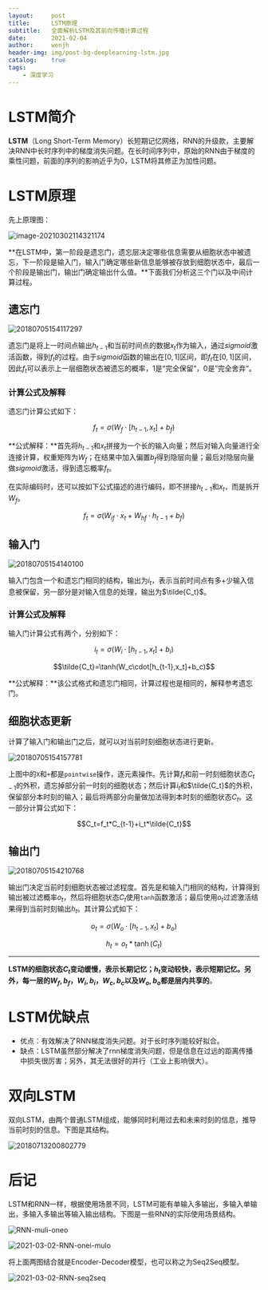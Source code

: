 ```yaml
---
layout:     post
title:      LSTM原理
subtitle:   全面解析LSTM及其前向传播计算过程
date:       2021-02-04
author:     wenjh
header-img: img/post-bg-deeplearning-lstm.jpg
catalog:    true
tags:
    - 深度学习
---
```


# LSTM简介

**LSTM**（Long Short-Term Memory）长短期记忆网络，RNN的升级款，主要解决RNN中长时序列中的梯度消失问题。在长时间序列中，原始的RNN由于梯度的乘性问题，前面的序列的影响近乎为0，LSTM将其修正为加性问题。

# LSTM原理

先上原理图：

![image-20210302114321174](https://zpwenjh.github.io/img-post/image-20210302114321174.png)

**在LSTM中，第一阶段是遗忘门，遗忘层决定哪些信息需要从细胞状态中被遗忘，下一阶段是输入门，输入门确定哪些新信息能够被存放到细胞状态中，最后一个阶段是输出门，输出门确定输出什么值。**下面我们分析这三个门以及中间计算过程。

## 遗忘门

![20180705154117297](https://zpwenjh.github.io/img-post/20180705154117297.png)

遗忘门是将上一时间点输出$h_{t-1}$和当前时间点的数据$x_t$作为输入，通过$sigmoid$激活函数，得到$f_t$的过程。由于$sigmoid$函数的输出在$[0, 1]$区间，即$f_t$在$[0, 1]$区间，因此$f_t$可以表示上一层细胞状态被遗忘的概率，$1$是“完全保留“，$0$是”完全舍弃“。

### 计算公式及解释

遗忘门计算公式如下：

$$f_t = \sigma(W_f\cdot[h_{t-1}, x_t] + b_f)$$

**公式解释：**首先将$h_{t-1}$和$x_t$拼接为一个长的输入向量；然后对输入向量进行全连接计算，权重矩阵为$W_f$；在结果中加入偏置$b_f$得到隐层向量；最后对隐层向量做$sigmoid$激活，得到遗忘概率$f_t$。

在实际编码时，还可以按如下公式描述的进行编码，即不拼接$h_{t-1}$和$x_t$，而是拆开$W_f$。

$$f_t=\sigma(W_{if}\cdot x_t + W_{hf}\cdot h_{t-1}+b_f)$$

## 输入门

![20180705154140100](https://zpwenjh.github.io/img-post/20180705154140100.png)

输入门包含一个和遗忘门相同的结构，输出为$i_t$，表示当前时间点有多+少输入信息被保留，另一部分是对输入信息的处理，输出为$\tilde{C_t}$。

### 计算公式及解释

输入门计算公式有两个，分别如下：

$$i_t=\sigma(W_i\cdot[h_{t-1},x_t]+b_i)$$

$$\tilde{C_t}=\tanh(W_c\cdot[h_{t-1},x_t]+b_c)$$

**公式解释：**该公式格式和遗忘门相同，计算过程也是相同的，解释参考遗忘门。

## 细胞状态更新

计算了输入门和输出门之后，就可以对当前时刻细胞状态进行更新。

![20180705154157781](https://zpwenjh.github.io/img-post/20180705154157781.png)

上图中的`X`和`+`都是`pointwise`操作，逐元素操作。先计算$f_t$和前一时刻细胞状态$C_{t-1}$的外积，遗忘掉部分前一时刻的细胞状态；然后计算$i_t$和$\tilde{C_t}$的外积，保留部分本时刻的输入；最后将两部分向量做加法得到本时刻的细胞状态$C_t$。这一部分计算公式如下：

$$C_t=f_t*C_{t-1}+i_t*\tilde{C_t}$$

## 输出门

![20180705154210768](https://zpwenjh.github.io/img-post/20180705154210768.png)

输出门决定当前时刻细胞状态被过滤程度。首先是和输入门相同的结构，计算得到输出被过滤概率$o_t$，然后将细胞状态$C_t$使用`tanh`函数激活；最后使用$o_t$过滤激活结果得到当前时刻输出$h_t$。其计算公式如下：

$$o_t=\sigma(W_o\cdot[h_{t-1},x_t]+b_o)$$

$$h_t=o_t*\tanh(C_t)$$

---

**LSTM的细胞状态$C_t$变动缓慢，表示长期记忆；$h_t$变动较快，表示短期记忆。另外，每一层的$W_f,b_f$，$W_i,b_i$，$W_c,b_c$以及$W_o,b_o$都是层内共享的**。

# LSTM优缺点

* 优点：有效解决了RNN梯度消失问题。对于长时序列能较好拟合。
* 缺点：LSTM虽然部分解决了rnn梯度消失问题，但是信息在过远的距离传播中损失很厉害；另外，其无法很好的并行（工业上影响很大）。

# 双向LSTM

双向LSTM，由两个普通LSTM组成，能够同时利用过去和未来时刻的信息，推导当前时刻的信息。下图是其结构。

![20180713200802779](https://zpwenjh.github.io/img-post/20180713200802779.png)

# 后记

LSTM和RNN一样，根据使用场景不同，LSTM可能有单输入多输出，多输入单输出，多输入多输出等输入输出结构。下图是一些RNN的实际使用场景结构。

![RNN-muli-oneo](https://zpwenjh.github.io/img-post/RNN-muli-oneo.jpg)

![2021-03-02-RNN-onei-mulo](https://zpwenjh.github.io/img-post/2021-03-02-RNN-onei-mulo.jpg)

将上面两图结合就是Encoder-Decoder模型，也可以称之为Seq2Seq模型。

![2021-03-02-RNN-seq2seq](https://zpwenjh.github.io/img-post/2021-03-02-RNN-seq2seq.jpg)

